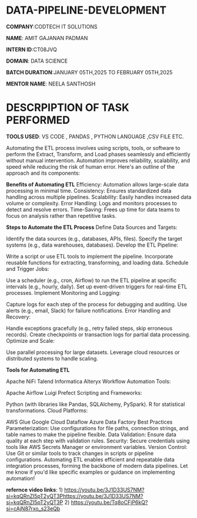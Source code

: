 # DATA-PIPELINE-DEVELOPMENT

**COMPANY**:CODTECH IT SOLUTIONS

**NAME**: AMIT GAJANAN PADMAN 

**INTERN ID**:CT08JVQ

**DOMAIN**: DATA SCIENCE

**BATCH DURATION**:JANUARY 05TH,2025 TO FEBRUARY 05TH,2025

**MENTOR NAME**: NEELA SANTHOSH

# DESCRPIPTION OF TASK PERFORMED

**TOOLS USED**: VS CODE , PANDAS , PYTHON LANGUAGE ,CSV FILE ETC. 

Automating the ETL process involves using scripts, tools, or software to perform the Extract, Transform, and Load phases seamlessly and efficiently without manual intervention. Automation improves reliability, scalability, and speed while reducing the risk of human error. Here's an outline of the approach and its components:

**Benefits of Automating ETL**
Efficiency: Automation allows large-scale data processing in minimal time.
Consistency: Ensures standardized data handling across multiple pipelines.
Scalability: Easily handles increased data volume or complexity.
Error Handling: Logs and monitors processes to detect and resolve errors.
Time-Saving: Frees up time for data teams to focus on analysis rather than repetitive tasks.

**Steps to Automate the ETL Process**
Define Data Sources and Targets:

Identify the data sources (e.g., databases, APIs, files).
Specify the target systems (e.g., data warehouses, databases).
Develop the ETL Pipeline:

Write a script or use ETL tools to implement the pipeline.
Incorporate reusable functions for extracting, transforming, and loading data.
Schedule and Trigger Jobs:

Use a scheduler (e.g., cron, Airflow) to run the ETL pipeline at specific intervals (e.g., hourly, daily).
Set up event-driven triggers for real-time ETL processes.
Implement Monitoring and Logging:

Capture logs for each step of the process for debugging and auditing.
Use alerts (e.g., email, Slack) for failure notifications.
Error Handling and Recovery:

Handle exceptions gracefully (e.g., retry failed steps, skip erroneous records).
Create checkpoints or transaction logs for partial data processing.
Optimize and Scale:

Use parallel processing for large datasets.
Leverage cloud resources or distributed systems to handle scaling.

**Tools for Automating ETL**

Apache NiFi
Talend
Informatica
Alteryx
Workflow Automation Tools:

Apache Airflow
Luigi
Prefect
Scripting and Frameworks:

Python (with libraries like Pandas, SQLAlchemy, PySpark).
R for statistical transformations.
Cloud Platforms:

AWS Glue
Google Cloud Dataflow
Azure Data Factory
Best Practices
Parameterization: Use configurations for file paths, connection strings, and table names to make the pipeline flexible.
Data Validation: Ensure data quality at each step with validation rules.
Security: Secure credentials using tools like AWS Secrets Manager or environment variables.
Version Control: Use Git or similar tools to track changes in scripts or pipeline configurations.
Automating ETL enables efficient and repeatable data integration processes, forming the backbone of modern data pipelines. Let me know if you'd like specific examples or guidance on implementing automation!

**refernce video links**: 1) https://youtu.be/3J1D33US7NM?si=kqQRnZI5pT2yQT3Phttps://youtu.be/3J1D33US7NM?si=kqQRnZI5pT2yQT3P
                          2) https://youtu.be/Tq8oCFjP6kQ?si=cAjN87rxo_s23eQb
                          




